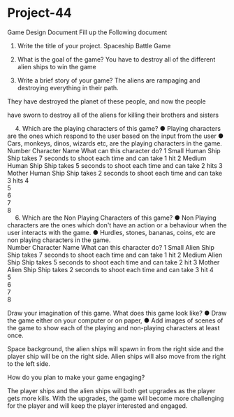 # Project-44
Game Design Document
Fill up the Following document 

 



1.	Write the title of your project.
Spaceship Battle Game
 


2.	What is the goal of the game? 
You have to destroy all of the different alien ships to win the game
 


3.	Write a brief story of your game?
The aliens are rampaging and destroying everything in their path.
 
They have destroyed the planet of these people, and now the people 
 
have sworn to destroy all of the aliens for killing their brothers and sisters
 


 
4.	Which are the playing characters of this game? 
●	Playing characters are the ones which respond to the user based on the input from the user
●	Cars, monkeys, dinos, wizards etc, are the playing characters in the game.  
Number	Character Name	What can this character do? 
1	Small Human Ship	Ship takes 7 seconds to shoot each time and can take 1 hit
2	Medium Human Ship	Ship takes 5 seconds to shoot each time and can take 2 hits
3	Mother Human Ship	Ship takes 2 seconds to shoot each time and can take 3 hits
4		
5		
6		
7		
8		
 
6.	Which are the Non Playing Characters of this game?
●	Non Playing characters are the ones which don't have an action or a behaviour when the user interacts with the game.
●	Hurdles, stones, bananas, coins, etc are non playing characters in the game.   
Number	Character Name	What can this character do? 
1	Small Alien Ship	Ship takes 7 seconds to shoot each time and can take 1 hit
2	Medium Alien Ship	Ship takes 5 seconds to shoot each time and can take 2 hit
3	Mother Alien Ship	Ship takes 2 seconds to shoot each time and can take 3 hit
4		
5		
6		
7		
8		



Draw your imagination of this game. What does this game look like?
●	Draw the game either on your computer or on paper, 
●	Add images of scenes of the game to show each of the playing and non-playing characters at least once.  

Space background, the alien ships will spawn in from the right side and the player ship will be on the right side. Alien ships will also move from the right to the left side.
 
How do you plan to make your game engaging? 

The player ships and the alien ships will both get upgrades as the player gets more kills. With the upgrades, the game will become more challenging for the player and will keep the player interested and engaged.
    



